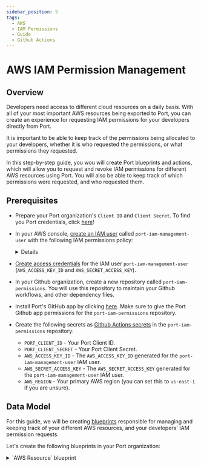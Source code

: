 ```yaml
---
sidebar_position: 5
tags:
  - AWS
  - IAM Permissions
  - Guide
  - Github Actions
---
```


# AWS IAM Permission Management

## Overview

Developers need access to different cloud resources on a daily basis. With all of your most important AWS resources being exported to Port, you can create an experience for requesting IAM permissions for your developers directly from Port.

It is important to be able to keep track of the permissions being allocated to your developers, whether it is who requested the permissions, or what permissions they requested.

In this step-by-step guide, you wou will create Port blueprints and actions, which will allow you to request and revoke IAM permissions for different AWS resources using Port. You will also be able to keep track of which permissions were requested, and who requested them.

## Prerequisites
- Prepare your Port organization's `Client ID` and `Client Secret`. To find you Port credentials, click [here](/docs/build-your-software-catalog/sync-data-to-catalog/api/api.md#find-your-port-credentials)!
- In your AWS console, [create an IAM user](https://docs.aws.amazon.com/IAM/latest/UserGuide/id_users_create.html) called `port-iam-management-user` with the following IAM permissions policy:
    <details>

        <summary>IAM policy json </summary>

        ```json showLineNumbers
        {
            "Version": "2012-10-17",
            "Statement": [
                {
                    "Effect": "Allow",
                    "Action": [
                        "iam:CreateRole",
                        "iam:UpdateRole",
                        "iam:DeleteRole",
                        "iam:AttachRolePolicy",
                        "iam:DetachRolePolicy"
                    ],
                    "Resource": "*"
                }
            ]
        }
        ```
    </details>
- [Create access credentials](https://docs.aws.amazon.com/IAM/latest/UserGuide/id_credentials_access-keys.html) for the IAM user `port-iam-management-user` (`AWS_ACCESS_KEY_ID` and `AWS_SECRET_ACCESS_KEY`).

- In your Github organization, create a new repository called `port-iam-permissions`. You will use this repository to maintain your Github workflows, and other dependency files.

- Install Port's GitHub app by clicking [here](https://github.com/apps/getport-io/installations/new). Make sure to give the Port Github app permissions for the `port-iam-permissions` repository.

- Create the following secrets as [Github Actions secrets](https://docs.github.com/en/actions/security-guides/using-secrets-in-github-actions) in the `port-iam-permissions` repository:
    - `PORT_CLIENT_ID` - Your Port Client ID.
    - `PORT_CLIENT_SECRET` - Your Port Client Secret.
    - `AWS_ACCESS_KEY_ID` - The `AWS_ACCESS_KEY_ID` generated for the `port-iam-management-user` IAM user.
    - `AWS_SECRET_ACCESS_KEY` - The `AWS_SECRET_ACCESS_KEY` generated for the `port-iam-management-user` IAM user.
    - `AWS_REGION` - Your primary AWS region (you can set this to `us-east-1` if you are unsure).

## Data Model
For this guide, we will be creating [blueprints](/docs/build-your-software-catalog/define-your-data-model/define-your-data-model.md) responsible for managing and keeping track of your different AWS resources, and your developers' IAM permission requests. 

Let's create the following blueprints in your Port organization:

<details>
    <summary>`AWS Resource` blueprint</summary>

    The entities of this blueprint will represent different AWS resources we want to manage IAM permissions for.
    
    ```json showLineNumbers
    {
        "identifier": "aws_resource",
        "title": "AWS Resource",
        "icon": "AWS",
        "schema": {
            "properties": {
                "tags": {
                    "items": {
                        "type": "object"
                    },
                    "title": "Tags",
                    "type": "array",
                    "icon": "DefaultProperty"
                },
                "resource_type": {
                    "icon": "DefaultProperty",
                    "title": "Resource Type",
                    "type": "string",
                    "enum": [
                        "S3",
                        "EC2"
                    ],
                    "enumColors": {
                        "S3": "blue",
                        "EC2": "green"
                    }
                }
            },
            "required": ["resource_type"]
        },
        "mirrorProperties": {},
        "calculationProperties": {},
        "aggregationProperties": {},
        "relations": {}
    }
    ```
    </details>

<details>
    <summary>`IAM Permissions` blueprint</summary>

    The entities of this blueprint will represent different AWS IAM permissions that can be associated to an IAM Policy (`s3:DeleteBucket`, `s3:PutObject`, `ec2:StopInstances`, `ec2:TerminateInstances`...    ).

    ```json showLineNumbers
    {
        "identifier": "iam_permissions",
        "title": "IAM Permissions",
        "icon": "Lock",
        "schema": {
            "properties": {
                "resource_type": {
                    "icon": "AWS",
                    "title": "Resource Type",
                    "type": "string",
                    "enum": [
                        "S3",
                        "EC2"
                    ],
                    "enumColors": {
                        "S3": "lightGray",
                        "EC2": "lightGray"
                    }
                }
            },
            "required": ["resource_type"]
        },
        "mirrorProperties": {},
        "calculationProperties": {},
        "aggregationProperties": {},
        "relations": {}
    }
    ```
    </details>


<details>
    <summary>`Provisioned Permissions` blueprint</summary>

    The entities of this blueprint will represent the permissions which were created and managed using Port.

    ```json showLineNumbers
    {
        "identifier": "provisioned_permissions",
        "description": "This blueprint represents a set of provisioned permissions for some AWS resource",
        "title": "Provisioned Permissions",
        "icon": "Lock",
        "schema": {
            "properties": {
                "requester": {
                    "title": "Requester",
                    "type": "string",
                    "format": "user",
                    "icon": "DefaultProperty"
                },
                "iam_policy": {
                    "title": "IAM Policy",
                    "type": "object",
                    "icon": "Lock",
                    "description": "The IAM policy given for this temporary permission"
                },
                "sign_in_url": {
                    "icon": "DefaultProperty",
                    "title": "Sign-in URL",
                    "type": "string",
                    "description": "The sign-in URL for this temporary permission",
                    "format": "url"
                },
                "policy_arn": {
                    "title": "Policy ARN",
                    "type": "string",
                    "icon": "DefaultProperty"
                },
                "role_arn": {
                    "title": "Role ARN",
                    "type": "string",
                    "icon": "DefaultProperty"
                }
            },
            "required": []
        },
        "mirrorProperties": {},
        "calculationProperties": {},
        "aggregationProperties": {},
        "relations": {
            "permissions": {
                "title": "Permissions",
                "target": "iam_permissions",
                "required": false,
                "many": true
            },
            "aws_resource": {
                "title": "AWS Resource",
                "target": "aws_resource",
                "required": false,
                "many": false
            }
        }
    }
    ```
    </details>

:::note
For this guide's simplicity, the blueprints above have pre-defined options for resource types, which are `EC2` and `S3`. 

The blueprints can be modified to support for any type of AWS resource by adding extra options to the `resource_type` properties, both in the `AWS Resource` and the `IAM Permissions` blueprints.
:::

<p align="center">
<img src='/img/build-your-software-catalog/sync-data-to-catalog/cloud-providers/aws/iam-permissions-data-model.png' width='75%' border='1px' />
</p>

## Actions
We want to be able to provision and revoke permissions for AWS resources from Port. To do so, we will need to create some [Port actions](/docs/create-self-service-experiences/create-self-service-experiences.md) in our Port organization. 

We will define Port the actions using the Port UI.

### Actions backend - Github Workflows
As mentioned in the [prerequisites](#prerequisites), in this guide we will be using [Github actions](https://docs.github.com/en/actions) as a backend for our Port actions. To do this, we will create 2 Github workflow files, and 2 JSON files which will be used as templates for developer IAM permissions. 

The files mentioned above should be created in the `port-iam-permissions` repository you set up in the prerequisites section.

In the workflow files, we will be using the [AWS CLI](https://aws.amazon.com/cli/) to interact with AWS, and to create and delete the relevant resources when managing the IAM permissions using Port.

Create the following files your `port-iam-permissions` repository, in the correct folder as appears in the filename:

<details>
    <summary>`Create permissions for AWS resource` Github workflow</summary>

    This workflow is responsible for creating new IAM permissions for an AWS resource.

    ```yaml showLineNumbers title=".github/workflows/create-iam-permissions.yaml"
    name: Create permissions for AWS resource
    on:
        workflow_dispatch:
            inputs:
                port_payload:
                    type: string
                    required: true
                    description: The Port Payload for triggering this action                

    jobs:
        create-iam-permissions:
            name: Create IAM permissions
            runs-on: ubuntu-latest
            env:
            POLICY_NAME: Permission-${{github.run_id}}
            steps:
                - uses: actions/checkout@v3
                with:
                    persist-credentials: true
                - name: Configure AWS Credentials
                uses: aws-actions/configure-aws-credentials@v4
                with:
                    aws-access-key-id: ${{ secrets.AWS_ACCESS_KEY_ID }}
                    aws-secret-access-key: ${{ secrets.AWS_SECRET_ACCESS_KEY }}
                    aws-region: ${{ secrets.AWS_REGION }}
                - name: Create JSON for permissions
                id: create-jsons
                run: |
                    permissions=$(echo '${{ inputs.port_payload }}' | jq -c '.payload.properties.permissions')
                    echo "PERMISSIONS_ARRAY=${permissions}" >> $GITHUB_OUTPUT
                    jq -r --argjson permissions "${permissions}" --arg resource "${{fromJson(inputs.port_payload).context.entity}}/*" '.Statement[0].Action=$permissions | .Statement[0].Resource=$resource' .github/templates/iamPolicyDocument.json > temp_policy_document.json
                    jq -r --arg aws_acc_id "${{ secrets.AWS_ACCOUNT_ID }}" '.Statement[0].Principal.AWS="arn:aws:iam::"+$aws_acc_id+":root"' .github/templates/iamTrustPolicy.json > temp_trust_policy.json
                - name: Apply policies and attachments
                id: apply-policies
                run: |
                    # Create the policy
                    policy_arn=$(aws iam create-policy --policy-name $POLICY_NAME --policy-document file://temp_policy_document.json --no-cli-pager | jq '.Policy.Arn')
                    echo ${policy_arn}
                    echo "POLICY_ARN=${policy_arn}" >> $GITHUB_OUTPUT
                    # Create the role with assume-role policy
                    echo "ROLE_ARN=$(aws iam create-role --role-name $POLICY_NAME --assume-role-policy-document file://temp_trust_policy.json --no-cli-pager | jq '.Role.Arn')" >> $GITHUB_OUTPUT
                    # Attach policy to the role
                    aws iam attach-role-policy --role-name $POLICY_NAME --policy-arn arn:aws:iam::${{ secrets.AWS_ACCOUNT_ID }}:policy/$POLICY_NAME
                - name: Create varialbes
                id: create-variables
                run: |
                    echo "POLICY=$(cat temp_policy_document.json | jq -c '.')" >> $GITHUB_OUTPUT
                    echo "SIGN_IN_URL=https://signin.aws.amazon.com/switchrole?account=${{ secrets.AWS_ACCOUNT_ID }}&roleName=${{ env.POLICY_NAME }}&displayName=${{ env.POLICY_NAME }}" >> $GITHUB_OUTPUT
                - name: "Report permission to Port 🚢"
                uses: port-labs/port-github-action@v1
                with:
                    clientId: ${{ secrets.PORT_CLIENT_ID }}
                    clientSecret: ${{ secrets.PORT_CLIENT_SECRET }}
                    identifier: ${{ env.POLICY_NAME }}
                    title: ${{ env.POLICY_NAME }}
                    blueprint: provisioned_permissions
                    properties: |
                    {
                        "iam_policy": ${{ steps.create-variables.outputs.POLICY }},
                        "requester": "${{ fromJson(inputs.port_payload).trigger.by.user.email }}",
                        "sign_in_url": "${{ steps.create-variables.outputs.SIGN_IN_URL }}",
                        "role_arn": ${{ steps.apply-policies.outputs.ROLE_ARN }},
                        "policy_arn": ${{ steps.apply-policies.outputs.POLICY_ARN }}
                    }
                    relations: |
                    {
                        "aws_resource": "${{ fromJson(inputs.port_payload).context.entity }}",
                        "permissions": ${{ steps.create-jsons.outputs.PERMISSIONS_ARRAY }}
                    }
                - uses: port-labs/port-github-action@v1
                with:
                    clientId: ${{ secrets.PORT_CLIENT_ID }}
                    clientSecret: ${{ secrets.PORT_CLIENT_SECRET }}
                    operation: PATCH_RUN
                    runId: ${{ fromJson(inputs.port_payload).context.runId}}
                    logMessage: |
                    Created permission for the AWS resource "${{ fromJson(inputs.port_payload).context.entity }}"🚀
                    Requester for this permission is: ${{ fromJson(inputs.port_payload).trigger.by.user.email }}
                    The sign-in URL: ${{ steps.create-variables.outputs.SIGN_IN_URL }}
    ```
</details>

<details>
    <summary>`Create permissions for AWS resource` Github workflow</summary>

    This workflow is responsible for deleting IAM permissions for an AWS resource.

    ```yaml showLineNumbers title=".github/workflows/delete-iam-permissions.yaml"
   name: Delete IAM permissions for AWS resource
    on:
        workflow_dispatch:
            inputs:
                port_payload:
                    type: string
                    required: true
                    description: The Port Payload for triggering this action                

    jobs:
        delete-permissions:
            name: Delete IAM permissions
            runs-on: ubuntu-latest
            env:
            POLICY_ARN: ${{ fromJson(inputs.port_payload).payload.entity.properties.policy_arn }}
            steps:
                - uses: actions/checkout@v3
                with:
                    persist-credentials: true
                - name: Configure AWS Credentials
                uses: aws-actions/configure-aws-credentials@v4
                with:
                    aws-access-key-id: ${{ secrets.AWS_ACCESS_KEY_ID }}
                    aws-secret-access-key: ${{ secrets.AWS_SECRET_ACCESS_KEY }}
                    aws-region: ${{ secrets.AWS_REGION }}
                - name: Delete policies
                id: delete-policies
                run: |
                    # Detach the policy from the role
                    aws iam detach-role-policy --role-name ${{ fromJson(inputs.port_payload).context.entity }} --policy-arn ${{ env.POLICY_ARN }}
                    # Delete the policy
                    aws iam delete-policy --policy-arn "${{ env.POLICY_ARN }}" --no-cli-pager
                    # Delete the role
                    aws iam delete-role --role-name ${{ fromJson(inputs.port_payload).context.entity }} --no-cli-pager
                - name: "Delete permission from Port 🚢"
                uses: port-labs/port-github-action@v1
                with:
                    clientId: ${{ secrets.PORT_CLIENT_ID }}
                    clientSecret: ${{ secrets.PORT_CLIENT_SECRET }}
                    identifier: ${{ fromJson(inputs.port_payload).context.entity }}
                    operation: DELETE
                    blueprint: provisioned_permissions
                - uses: port-labs/port-github-action@v1
                with:
                    clientId: ${{ secrets.PORT_CLIENT_ID }}
                    clientSecret: ${{ secrets.PORT_CLIENT_SECRET }}
                    operation: PATCH_RUN
                    runId: ${{ fromJson(inputs.port_payload).context.runId}}
                    logMessage: |
                    Permission "${{ fromJson(inputs.port_payload).context.entity}}" has been deleted.
                    To get more information regarding this deletion, contact "${{ fromJson(inputs.port_payload).trigger.by.user.email }}".
    ```

</details> 

<details>
    <summary>`IAM policy JSON` template file</summary>

    This file will act as a template for the generated IAM policies.

    ```json showLineNumbers title=".github/templates/iamPolicyDocument.yaml"
   {
        "Version": "2012-10-17",
        "Statement": [
            {
                "Effect": "Allow",
                "Action": [],
                "Resource": ""
            }
        ]
    }
    ```

</details> 
<details>
    <summary>`IAM trust policy JSON` template file</summary>

    This file will act as a template for the generated IAM trust policies.
    
    ***Replace the `<YOUR_AWS_ACCOUNT_ID>` with the AWS account ID you want to allocate permissions for.***

    ```json showLineNumbers title=".github/templates/iamTrustPolicy.yaml"
    {
        "Version": "2012-10-17",
        "Statement": [
            {
                "Effect": "Allow",
                "Principal": {"AWS": "arn:aws:iam::<YOUR_AWS_ACCOUNT_ID>:root"}, 
                "Action": "sts:AssumeRole"
            }
        ]
    }

    ```

</details> 

### Creating the Port actions
After creating our backend in Github, we need to create the Port actions to trigger the workflows we created.

:::tip
Don't know how to create Port actions using JSONs in the Port UI?
Click [here](https://docs.getport.io/create-self-service-experiences/setup-ui-for-action/?configure=ui#configuring-actions-in-port)!
:::

Let's create the Port actions to tirgger the workflows we just created:
<details>
    <summary>`Request permissions` Port action</summary>

    This is a `DAY-2` action on the `AWS Resource` blueprint, for requesting and provisioning new IAM permissions.

    ***Replace the `<YOUR_GITHUB_ORG>` with your Github organization.***

    ```json showLineNumbers
    {
        "identifier": "request_permissions",
        "title": "Request permissions",
        "icon": "Unlock",
        "userInputs": {
            "properties": {
                "permissions": {
                    "title": "Permissions",
                    "type": "array",
                    "items": {
                        "type": "string",
                        "format": "entity",
                        "blueprint": "iam_permissions",
                        "dataset": {
                            "combinator": "and",
                            "rules": [
                                {
                                    "property": "resource_type",
                                    "operator": "=",
                                    "value": {
                                    "jqQuery": ".entity.properties.resource_type"
                                    }
                                }
                            ]
                        }
                    }
                }
            },
            "required": [
                "permissions"
            ],
            "order": [
                "permissions"
            ]
        },
        "invocationMethod": {
            "type": "GITHUB",
            "org": "<YOUR_GITHUB_ORG>",
            "repo": "port-iam-permissions",
            "workflow": "create-iam-permissions.yaml",
            "omitUserInputs": true,
            "omitPayload": false,
            "reportWorkflowStatus": true
        },
        "trigger": "DAY-2",
        "description": "Request permissions for an AWS resource",
        "requiredApproval": false
    }
    ```
</details>

<details>
    <summary>`Revoke permissions` Port action</summary>

    This is a `DELETE` action on the `Provisioned Permissions` blueprint, for revoking IAM permissions.

    ***Replace the `<YOUR_GITHUB_ORG>` with your Github organization.***

    ```json showLineNumbers
    {
        "identifier": "revoke_permissions",
        "title": "Revoke permissions",
        "icon": "Alert",
        "userInputs": {
            "properties": {},
            "required": []
        },
        "invocationMethod": {
            "type": "GITHUB",
            "org": "<YOUR_GITHUB_ORG>",
            "repo": "port-iam-permissions",
            "workflow": "delete-iam-permissions.yaml",
            "omitUserInputs": true,
            "omitPayload": false,
            "reportWorkflowStatus": true
        },
        "trigger": "DELETE",
        "description": "Revokes IAM permissions",
        "requiredApproval": false
    }
    ```
</details>

## Manage permissions using Port
Before we get to provisioning and revoking permissions, we have 2 things to complete:
1. Define which AWS resources we want provision permissions for.
2. Define which permissions we want to allow our developers to request and provision.

### Defining AWS resources
Managing the AWS resources we want to provision permissions for will be done via Port entities. Navigate to the [AWS Resources](https://app.getport.io/aws_resources) catalog page to create some example entities.

:::note
For this guide's simplicity, we will be creating AWS resource entities manually. This can also be done using Port's [AWS Exporter](/docs/build-your-software-catalog/sync-data-to-catalog/cloud-providers/aws/aws.md). Go to the [Next Steps](#next-steps) section to read more.
:::

In the `AWS Resources` catalog page, click the `Manually add AWS Resource` to create an entity (or click the `+ AWS Resource` button).
The identifier of the entity is the `AWS ARN` of the AWS resource, make sure to toggle off the `Autogenerate` for the identifier.
Let's create 2 `AWS Resource` entities:

1. We will create one entity of type `S3`:
    * Title: `My awesome S3 bucket`
    * Identifier: `arn:aws:s3:::my-s3-bucket`
    * Resource Type: `S3`

2. We will create another entity of resource type `EC2`:
    * Title: `My awesome EC2 machine`
    * Identifier: `arn:aws:ec2:us-east-1:12345678:instance/i-abc123456789`
    * Resource Type: `EC2`
 
:::note
Feel free to add more AWS resources of your own. Make sure that the identifier of the entity matches the AWS ARN of the resource you want to add.
:::

<p align="center">
<img src='/img/build-your-software-catalog/sync-data-to-catalog/cloud-providers/aws/iam-permissions-create-aws-resource-entity.png' width='50%' border='1px' />
</p>

### Defining allowed IAM permissions
Managing the IAM permissions we want to allow our developer to provision will be done via Port entities. Navigate to the [IAM Permissions](https://app.getport.io/iam_permissions) catalog page to create some example entities.

In the `IAM Permissions` catalog page, click the `Manually add IAM Permission` to create an entity (or click the `+ IAM Permissions` button).
The identifier of the entity is the IAM Permission you want to allow to run (for example `s3:PutObject`), make sure to toggle off the `Autogenerate` for the identifier.
Let's create 2 `IAM Permissions` entities:

1. We will create one entity with the resource type `S3`:
    * Title: `Put S3 objects`
    * Identifier: `s3:PutObject`
    * Resource Type: `S3`

2. We will create another entity with the resource type `EC2`:
    * Title: `Stop EC2 Instance`
    * Identifier: `ec2:StopInstances`
    * Resource Type: `EC2`

:::note
Feel free to add more IAM permissions of your own. Make sure that the identifier of the entity matches the IAM permission you want to add.
:::
 
<p align="center">
<img src='/img/build-your-software-catalog/sync-data-to-catalog/cloud-providers/aws/iam-permissions-create-iam-permissions-entity.png' width='50%' border='1px' />
</p>

We are all set!

### Managing permissions
Now that we finished setting up our Port environment, and our action backends, we are ready to manage IAM permissions for our AWS resources!

#### Provision permissions
Let's start by creating new temporary permissions for our S3 bucket `my-s3-bucket`, using Port. Navigate to the bucket's [entity page](https://app.getport.io/aws_resourceEntity?identifier=arn%3Aaws%3As3%3A%3A%3Amy-s3-bucket).

Click on the `...` at the top right of the entity screen -> click `Request permissions` -> choose the `s3:PutObject` -> click `Execute`.

This will trigger a new action run which will appear in the right action runs bar. Click on the action run to navigate to the run page.

When the Port action run will end, you will get actions logs showing you info regarding:
- Which AWS resource were the IAM permissions provisioned for.
- Who requested the IAM permissions.
- The sign-in URL for the provisioned role.

The actoin will also create a new `Provisioned Permissions` entity which you can see in the [Provisioned Permissions](https://app.getport.io/provisioned_permissions) catalog page.

Copy the sign-in URL and paste it tou your browser URL bar. Click the `Switch Role` button. 

You are now signed in to your new role, which has permissions as defined the the Port action! 🥳

<p align="center">
<img src='/img/build-your-software-catalog/sync-data-to-catalog/cloud-providers/aws/iam-permissions-provision-permissions-action.png' width='75%' border='1px' />
</p>
#### Revoke permissions
Now, we want to revoke the permissions we provisioned for our S3 bucket `my-s3-bucket`. Let's navigate to our new `Provisioned Permission` entity.

Navigate to the [Provisioned Permissions](https://app.getport.io/provisioned_permissions) catalog page -> Click on the new `Permission-XXXXXXXX` entity.

:::note
In the `Provisioned Permissions` entity page, you can learn important infromation regarding the provisioned permissions. For example, you can see the generated IAM policy and the permissions requester.

In the `Related entities` section, you can see which permissions were provisioned, and to which resource.
:::

Click on the `...` at the top right of the entity screen -> click `Revoke permissions` -> click `Delete`.

This will trigger a new action run which will appear in the right action runs bar. Click on the action run to navigate to the run page.

When the Port action run will end, you will get actions logs showing you info regarding:
- Which IAM Permission was deleted.
- Who is responsible for deleting the IAM permission.

The acion will also delete the `Provisioned Permissions` entity which was created when the permissions were provisionsed.

We can retry the previous sign-in URL, and see that it no longer works ❌

<p align="center">
<img src='/img/build-your-software-catalog/sync-data-to-catalog/cloud-providers/aws/iam-permissions-revoke-permissions-action.png' width='75%' border='1px' />
</p>

## Summary 
That's it! You are all set up to manage IAM permissions for your different AWS resources using Port!🚀

Feel free to further experiment with the use-case by adding more `IAM Permissions` and `AWS Resources` entities. You can also add more resource types by modifying the `resource_type` property in the `IAM Permissions` and `AWS Resources` blueprints.

See the [Next Steps](#next-steps) section to understand how to take this guide one step further with your Port environment.

## Next Steps
- Install Port's AWS exporter
- Define property for enabling creations only on specific AWS resources
